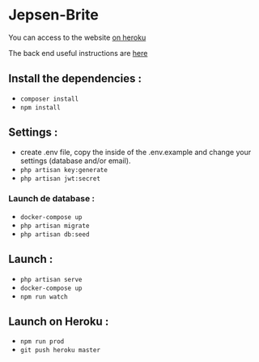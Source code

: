 # Jepsen-Brite

You can access to the website [on heroku](https://jepsen-brite-jnsnc.herokuapp.com/)  

The back end useful instructions are [here](https://github.com/NadTr/Jepsen-Brite/blob/master/Jepsen-Brite%20API.md)

## Install the dependencies :

  * `composer install`
  * `npm install`


## Settings :

  * create .env file, copy the inside of the .env.example and change your settings (database and/or email).
  * `php artisan key:generate`
  * `php artisan jwt:secret`

### Launch de database :

  * `docker-compose up`
  * `php artisan migrate`
  * `php artisan db:seed`

## Launch :

  * `php artisan serve`
  * `docker-compose up`
  * `npm run watch`

## Launch on Heroku :

  * `npm run prod`
  * `git push heroku master`
